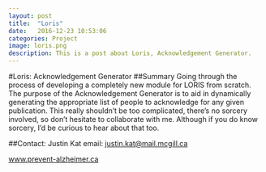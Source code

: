 ```yaml
---
layout: post
title:  "Loris"
date:   2016-12-23 10:53:06
categories: Project
image: loris.png
description: This is a post about Loris, Acknowledgement Generator.
---
```

#Loris: Acknowledgement Generator
##Summary
Going through the process of developing a completely new module for LORIS from scratch. The purpose of the Acknowledgement Generator is to aid in dynamically generating the appropriate list of people to acknowledge for any given publication. This really shouldn’t be too complicated, there’s no sorcery involved, so don’t hesitate to collaborate with me. Although if you do know sorcery, I’d be curious to hear about that too.

##Contact:
Justin Kat
email: justin.kat@mail.mcgill.ca

www.prevent-alzheimer.ca
